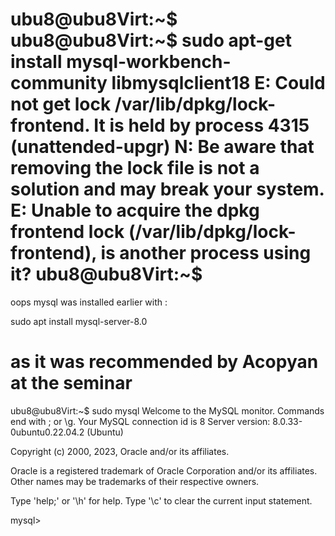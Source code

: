 ubu8@ubu8Virt:~$ ubu8@ubu8Virt:~$ sudo apt-get install mysql-workbench-community libmysqlclient18
E: Could not get lock /var/lib/dpkg/lock-frontend. It is held by process 4315 (unattended-upgr)
N: Be aware that removing the lock file is not a solution and may break your system.
E: Unable to acquire the dpkg frontend lock (/var/lib/dpkg/lock-frontend), is another process using it?
ubu8@ubu8Virt:~$
==============
oops
mysql was installed earlier with :

sudo apt install mysql-server-8.0

as it was recommended by Acopyan at the seminar
================
ubu8@ubu8Virt:~$ sudo mysql
Welcome to the MySQL monitor.  Commands end with ; or \g.
Your MySQL connection id is 8
Server version: 8.0.33-0ubuntu0.22.04.2 (Ubuntu)

Copyright (c) 2000, 2023, Oracle and/or its affiliates.

Oracle is a registered trademark of Oracle Corporation and/or its
affiliates. Other names may be trademarks of their respective
owners.

Type 'help;' or '\h' for help. Type '\c' to clear the current input statement.

mysql>